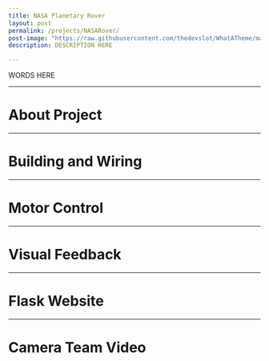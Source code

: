 ```yaml
---
title: NASA Planetary Rover
layout: post
permalink: /projects/NASARover/
post-image: "https://raw.githubusercontent.com/thedevslot/WhatATheme/master/assets/images/SamplePost.png?token=AHMQUEPC4IFADOF5VG4QVN26Z64GG"
description: DESCRIPTION HERE

---
```


WORDS HERE

---

# About Project

---

# Building and Wiring

---

# Motor Control

---

# Visual Feedback

--- 

# Flask Website

---

# Camera Team Video